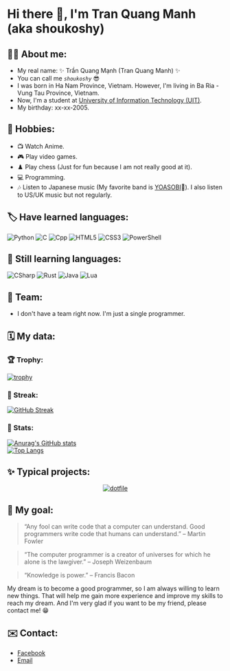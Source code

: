 # Hi there 👋, I'm Tran Quang Manh (aka shoukoshy)

## 🧑‍🦰 About me:
 - My real name: ✨ Trần Quang Mạnh (Tran Quang Manh) ✨
 - You can call me _*`shoukoshy`*_ 😎
 - I was born in Ha Nam Province, Vietnam. However, I'm living in Ba Ria - Vung Tau Province, Vietnam.
 - Now, I'm a student at [University of Information Technology (UIT)](https://en.uit.edu.vn/ "UIT's Homepage").
 - My birthday: xx-xx-2005.

## 🥰 Hobbies:
 - 📺 Watch Anime.
 - 🎮 Play video games.
 - ♟️ Play chess (Just for fun because I am not really good at it).
 - 💻 Programming.
 - 🎶 Listen to Japanese music (My favorite band is [YOASOBI](https://www.youtube.com/channel/UCvpredjG93ifbCP1Y77JyFA "YOASOBI's YouTube channel")💖). I also listen to US/UK music but not regularly.

## 🏷️ Have learned languages:
 ![Python](https://img.shields.io/badge/Python-3776AB?style=for-the-badge&logo=python&logoColor=white)
 ![C](https://img.shields.io/badge/C-00599C?style=for-the-badge&logo=c&logoColor=white)
 ![Cpp](https://img.shields.io/badge/C%2B%2B-00599C?style=for-the-badge&logo=c%2B%2B&logoColor=white)
 ![HTML5](https://img.shields.io/badge/HTML5-E34F26?style=for-the-badge&logo=html5&logoColor=white)
 ![CSS3](https://img.shields.io/badge/CSS3-1572B6?style=for-the-badge&logo=css3&logoColor=white)
 ![PowerShell](https://img.shields.io/badge/Powershell-2CA5E0?style=for-the-badge&logo=powershell&logoColor=white)

## 🌟 Still learning languages:
 ![CSharp](https://img.shields.io/badge/C%23-239120?style=for-the-badge&logo=c-sharp&logoColor=white)
 ![Rust](https://img.shields.io/badge/Rust-000000?style=for-the-badge&logo=rust&logoColor=white)
 ![Java](https://img.shields.io/badge/Java-ED8B00?style=for-the-badge&logo=openjdk&logoColor=white)
 ![Lua](https://img.shields.io/badge/Lua-2C2D72?style=for-the-badge&logo=lua&logoColor=white)

## 💪 Team:
 - I don't have a team right now. I'm just a single programmer.

## 🗓️ My data:
  ### 🏆 Trophy:
   [![trophy](https://github-profile-trophy.vercel.app/?username=shoukoshy&theme=gruvbox&column=8&row=1)](https://github.com/ryo-ma/github-profile-trophy)
  ### 🏹 Streak:
  [![GitHub Streak](https://streak-stats.demolab.com?user=shoukoshy&theme=gruvbox&border_radius=10&card_width=500)](https://git.io/streak-stats)
  ### 📅 Stats:
  [![Anurag's GitHub stats](https://github-readme-stats-nine-theta-72.vercel.app/api?username=shoukoshy&show_icons=true&theme=gruvbox&card_width=500)](https://github.com/anuraghazra/github-readme-stats) <br>
  [![Top Langs](https://github-readme-stats-nine-theta-72.vercel.app/api/top-langs/?username=shoukoshy&langCount=6&theme=gruvbox&layout=donut)](https://github.com/anuraghazra/github-readme-stats)

## ✨ Typical projects:
 
 <div align="center">
  
  [![dotfile](https://github-readme-stats-nine-theta-72.vercel.app/api/pin/?username=shoukoshy&repo=dotfile&show_owner=true&theme=gruvbox)](https://github.com/shoukoshy/dotfile)
 
 </div>

## 🎯 My goal:
 > “Any fool can write code that a computer can understand. Good programmers write code that humans can understand.” – Martin Fowler <br>
 
 > “The computer programmer is a creator of universes for which he alone is the lawgiver.” – Joseph Weizenbaum <br>
 
 > “Knowledge is power.” – Francis Bacon <br>
 
 My dream is to become a good programmer, so I am always willing to learn new things. That will help me gain more experience and improve my skills to reach my dream. And I'm very glad if you want to be my friend, please contact me! 😁

## ✉️ Contact:
 - [Facebook](https://www.facebook.com/manhtran.shoukoshy "Personal Facebook")
 - [Email](mailto:manhtq0508@gmail.com "Personal Email")
